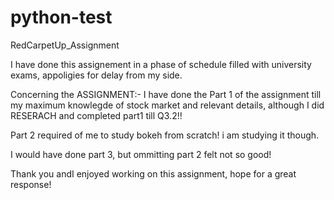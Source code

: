 # python-test
RedCarpetUp_Assignment

I have done this assignement in a phase of schedule filled with university exams, appoligies for delay from my side.

Concerning the ASSIGNMENT:-
  I have done the Part 1 of the assignment till my maximum knowlegde of stock market and relevant details, although
  I did RESERACH and completed part1 till Q3.2!!
  
  Part 2 required of me to study bokeh from scratch!
  i am studying it though.
  
  I would have done part 3, but ommitting part 2 felt not so good! 
  
  Thank you andI enjoyed working on this assignment, hope for a great response!
